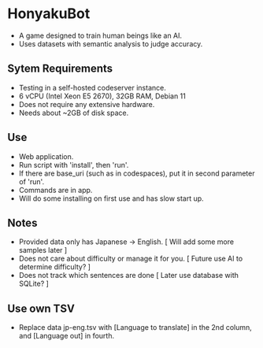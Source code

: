# HonyakuBot
- A game designed to train human beings like an AI. 
- Uses datasets with semantic analysis to judge accuracy.

## Sytem Requirements
- Testing in a self-hosted codeserver instance.
- 6 vCPU (Intel Xeon E5 2670), 32GB RAM, Debian 11
- Does not require any extensive hardware.
- Needs about ~2GB of disk space.

## Use
- Web application.
- Run script with 'install', then 'run'.
- If there are base_uri (such as in codespaces), put it in second parameter of 'run'.
- Commands are in app.
- Will do some installing on first use and has slow start up.

## Notes
- Provided data only has Japanese -> English. [ Will add some more samples later ]
- Does not care about difficulty or manage it for you. [ Future use AI to determine difficulty? ]
- Does not track which sentences are done [ Later use database with SQLite? ]

## Use own TSV
- Replace data jp-eng.tsv with [Language to translate] in the 2nd column, and [Language out] in fourth. 
